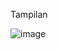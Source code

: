Tampilan

![image](https://github.com/user-attachments/assets/da4c93e5-6597-4a93-818a-958b24b49e3f)
